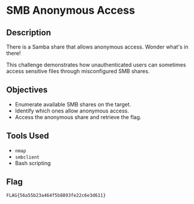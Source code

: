 # SMB Anonymous Access

## Description

There is a Samba share that allows anonymous access. Wonder what's in there!

This challenge demonstrates how unauthenticated users can sometimes access sensitive files through misconfigured SMB shares.

## Objectives

- Enumerate available SMB shares on the target.
- Identify which ones allow anonymous access.
- Access the anonymous share and retrieve the flag.

## Tools Used

- `nmap`
- `smbclient`
- Bash scripting

## Flag

`FLAG{56a55b23a464f5b8893fe22c6e3d611}`
